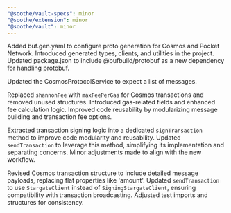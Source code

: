 ```yaml
---
"@soothe/vault-specs": minor
"@soothe/extension": minor
"@soothe/vault": minor
---
```


Added buf.gen.yaml to configure proto generation for Cosmos and Pocket Network. Introduced generated types, clients, and utilities in the project. Updated package.json to include @bufbuild/protobuf as a new dependency for handling protobuf.

Updated the CosmosProtocolService to expect a list of messages.

Replaced `shannonFee` with `maxFeePerGas` for Cosmos transactions and removed unused structures. Introduced gas-related fields and enhanced fee calculation logic. Improved code reusability by modularizing message building and transaction fee options.

Extracted transaction signing logic into a dedicated `signTransaction` method to improve code modularity and reusability. Updated `sendTransaction` to leverage this method, simplifying its implementation and separating concerns. Minor adjustments made to align with the new workflow.

Revised Cosmos transaction structure to include detailed message payloads, replacing flat properties like 'amount'. Updated `sendTransaction` to use `StargateClient` instead of `SigningStargateClient`, ensuring compatibility with transaction broadcasting. Adjusted test imports and structures for consistency.
